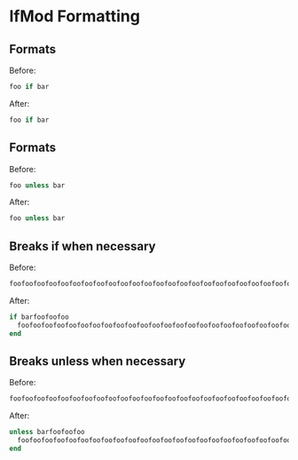 # IfMod Formatting

## Formats

Before:

```ruby
foo if bar
```

After:

```ruby
foo if bar
```

## Formats

Before:

```ruby
foo unless bar
```

After:

```ruby
foo unless bar
```

## Breaks if when necessary

Before:

```ruby
foofoofoofoofoofoofoofoofoofoofoofoofoofoofoofoofoofoofoofoofoofoofoofo if barfoofoofoo
```

After:

```ruby
if barfoofoofoo
  foofoofoofoofoofoofoofoofoofoofoofoofoofoofoofoofoofoofoofoofoofoofoofo
end
```

## Breaks unless when necessary

Before:

```ruby
foofoofoofoofoofoofoofoofoofoofoofoofoofoofoofoofoofoofoofoofoofoofoofo unless barfoofoofoo
```

After:

```ruby
unless barfoofoofoo
  foofoofoofoofoofoofoofoofoofoofoofoofoofoofoofoofoofoofoofoofoofoofoofo
end
```
